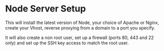 # Node Server Setup
This will install the latest version of Node, your choice of Apache or Nginx, create your Vhost, reverse proxying from a domain to a port you specify.

It will also create a non root user, set up a firewall (ports 80, 443 and 22 only) and set up the SSH key access to match the root user.